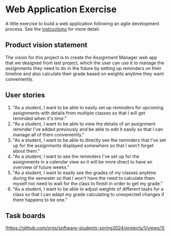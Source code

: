 # Web Application Exercise

A little exercise to build a web application following an agile development process. See the [instructions](instructions.md) for more detail.

## Product vision statement

The vision for this project is to create the Assignment Manager web app that we designed from last project, which the user can use it to manage the assignments they need to do in the future by setting up reminders on their timeline and also calculate their grade based on weights anytime they want conveniently.

## User stories

1. "As a student, I want to be able to easily set up reminders for upcoming assignments with details from multiple classes so that I will get reminded when it's time."
2. "As a student, I want to be able to view the details of an assignment reminder I've added previously and be able to edit it easily so that I can manage all of them conveniently."
3. "As a student, I want to be able to directly see the reminders that I've set up for the assignments displayed somewhere so that I won't forget about them."
4. "As a student, I want to see the reminders I've set up for the assignments in a calendar view so it will be more direct to have an overview of future weeks."
5. "As a student, I want to easily see the grades of my classes anytime during the semester so that I won't have the need to calculate them myself nor need to wait for the class to finish in order to get my grade."
6. "As a student, I want to be able to adjust weights of different tasks for a class so that I can adapt my grade calculating to unexpected changes if there happens to be one."

## Task boards

[https://github.com/orgs/software-students-spring2024/projects/1/views/1]
